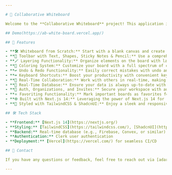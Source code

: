```yaml
---

# 🎨 Collaborative Whiteboard

Welcome to the **Collaborative Whiteboard** project! This application is a real-time, collaborative whiteboard tool designed for seamless and interactive experiences. Whether you're brainstorming, teaching, or designing, this tool provides all the essential features to bring your ideas to life.

## Demo(https://ab-white-board.vercel.app/)

## 🚀 Features

- **🛠️ Whiteboard from Scratch:** Start with a blank canvas and create your own whiteboard.
- **🧰 Toolbar with Text, Shapes, Sticky Notes & Pencil:** Use a comprehensive set of tools to annotate and draw on the whiteboard.
- **🪄 Layering Functionality:** Organize elements on the board with layers, giving you full control over the content.
- **🎨 Coloring System:** Customize your board with a full spectrum of colors.
- **↩️ Undo & Redo Functionality:** Easily correct mistakes with undo and redo options.
- **⌨️ Keyboard Shortcuts:** Boost your productivity with convenient keyboard shortcuts.
- **🤝 Real-Time Collaboration:** Work with others in real-time, making remote collaboration smooth and effective.
- **💾 Real-Time Database:** Ensure your data is always up-to-date with real-time synchronization.
- **🔐 Auth, Organizations, and Invites:** Secure your workspace with authentication, manage organizations, and invite team members.
- **⭐️ Favoriting Functionality:** Mark important boards as favorites for quick access.
- **🌐 Built with Next.js 14:** Leveraging the power of Next.js 14 for a modern, fast, and scalable application.
- **💅 Styled with TailwindCSS & ShadcnUI:** Enjoy a sleek and responsive design, styled with TailwindCSS and ShadcnUI.

## 🛠️ Tech Stack

- **Frontend:** [Next.js 14](https://nextjs.org/)
- **Styling:** [TailwindCSS](https://tailwindcss.com/), [ShadcnUI](https://shadcn.dev/)
- **Backend:** Real-time database (e.g., Firebase, Convex, or similar)
- **Authentication:** Clerk user authentication
- **Deployment:** [Vercel](https://vercel.com/) for seamless CI/CD

## 📧 Contact

If you have any questions or feedback, feel free to reach out via [adarshbind61@gmail.com/8174959801].

---
```


